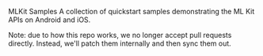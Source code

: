 MLKit Samples
A collection of quickstart samples demonstrating the ML Kit APIs on Android and iOS.

Note: due to how this repo works, we no longer accept pull requests directly. Instead, we'll patch them internally and then sync them out.
